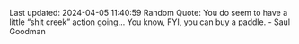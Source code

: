 Last updated: 2024-04-05 11:40:59
Random Quote: You do seem to have a little “shit creek” action going… You know, FYI, you can buy a paddle. - Saul Goodman
